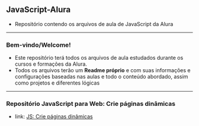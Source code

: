 ## JavaScript-Alura
- Repositório contendo os arquivos de aula de JavaScript da Alura
---
### Bem-vindo/Welcome!

- Este repositório terá todos os arquivos de aula estudados durante os cursos e formações da Alura.
- Todos os arquivos terão um __Readme próprio__ e com suas informações e configurações baseadas nas aulas e todo o conteúdo abordado, assim como projetos e diferentes lógicas
---

### Repositório JavaScript para Web: Crie páginas dinâmicas
- link: [JS: Crie páginas dinâmicas]()

